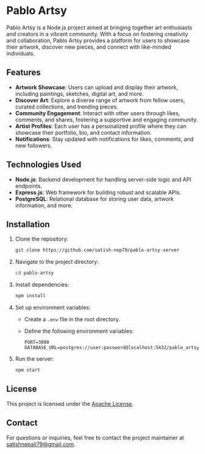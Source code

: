 # Pablo Artsy

Pablo Artsy is a Node.js project aimed at bringing together art enthusiasts and creators in a vibrant community. With a focus on fostering creativity and collaboration, Pablo Artsy provides a platform for users to showcase their artwork, discover new pieces, and connect with like-minded individuals.

## Features

- **Artwork Showcase**: Users can upload and display their artwork, including paintings, sketches, digital art, and more.
- **Discover Art**: Explore a diverse range of artwork from fellow users, curated collections, and trending pieces.
- **Community Engagement**: Interact with other users through likes, comments, and shares, fostering a supportive and engaging community.
- **Artist Profiles**: Each user has a personalized profile where they can showcase their portfolio, bio, and contact information.
- **Notifications**: Stay updated with notifications for likes, comments, and new followers.

## Technologies Used

- **Node.js**: Backend development for handling server-side logic and API endpoints.
- **Express.js**: Web framework for building robust and scalable APIs.
- **PostgreSQL**: Relational database for storing user data, artwork information, and more.

## Installation

1. Clone the repository:

   ```bash
   git clone https://github.com/satish-nep79/pablo-artsy-server
   ```

2. Navigate to the project directory:

   ```bash
   cd pablo-artsy
   ```

3. Install dependencies:

   ```bash
   npm install
   ```

4. Set up environment variables:
   - Create a `.env` file in the root directory.
   - Define the following environment variables:

     ```plaintext
     PORT=3000
     DATABASE_URL=postgres://user:password@localhost:5432/pablo_artsy
     ```

5. Run the server:

   ```bash
   npm start
   ```

<!-- ## Contributing

Contributions are welcome! If you'd like to contribute to Pablo Artsy, please fork the repository and submit a pull request with your changes. -->

## License

This project is licensed under the [Apache License](LICENSE).

## Contact

For questions or inquiries, feel free to contact the project maintainer at [satishnepali79@gmail.com](mailto:satishnepali79@gmail.com).
